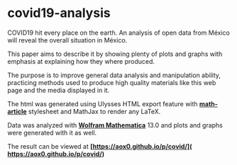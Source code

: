 # covid19-analysis

COVID19 hit every place on the earth. An analysis of open data from México will reveal the overall situation in México.

This paper aims to describe it by showing plenty of plots and graphs with emphasis at explaining how they where produced.

The purpose is to improve general data analysis and manipulation ability, practicing methods used to produce high quality materials like this web page and the media displayed in it.

The html was generated using Ulysses HTML export feature with **[ math-article](https://github.com/AOx0/math-article)** stylesheet and MathJax to render any LaTeX.

Data was analyzed with **[Wolfram Mathematica](https://www.wolfram.com/mathematica/)** 13.0 and plots and graphs were generated with it as well.



The result can be viewed at **[https://aox0.github.io/p/covid/]( https://aox0.github.io/p/covid/)**